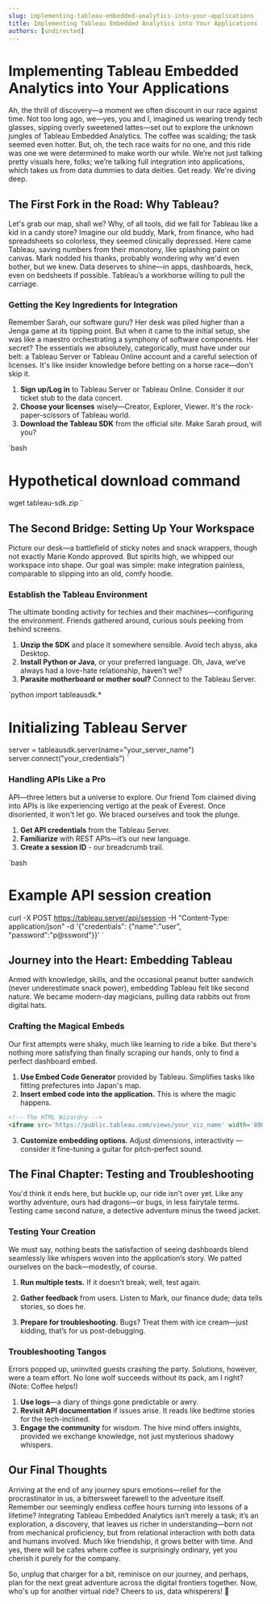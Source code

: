 ```yaml
---
slug: implementing-tableau-embedded-analytics-into-your-applications
title: Implementing Tableau Embedded Analytics into Your Applications
authors: [undirected]
---
```



# Implementing Tableau Embedded Analytics into Your Applications

Ah, the thrill of discovery—a moment we often discount in our race against time. Not too long ago, we—yes, you and I, imagined us wearing trendy tech glasses, sipping overly sweetened lattes—set out to explore the unknown jungles of Tableau Embedded Analytics. The coffee was scalding; the task seemed even hotter. But, oh, the tech race waits for no one, and this ride was one we were determined to make worth our while. We’re not just talking pretty visuals here, folks; we’re talking full integration into applications, which takes us from data dummies to data deities. Get ready. We're diving deep. 

## The First Fork in the Road: Why Tableau?

Let's grab our map, shall we? Why, of all tools, did we fall for Tableau like a kid in a candy store? Imagine our old buddy, Mark, from finance, who had spreadsheets so colorless, they seemed clinically depressed. Here came Tableau, saving numbers from their monotony, like splashing paint on canvas. Mark nodded his thanks, probably wondering why we'd even bother, but we knew. Data deserves to shine—in apps, dashboards, heck, even on bedsheets if possible. Tableau’s a workhorse willing to pull the carriage.

### Getting the Key Ingredients for Integration

Remember Sarah, our software guru? Her desk was piled higher than a Jenga game at its tipping point. But when it came to the initial setup, she was like a maestro orchestrating a symphony of software components. Her secret? The essentials we absolutely, categorically, must have under our belt: a Tableau Server or Tableau Online account and a careful selection of licenses. It's like insider knowledge before betting on a horse race—don't skip it.

1. **Sign up/Log in** to Tableau Server or Tableau Online. Consider it our ticket stub to the data concert.
2. **Choose your licenses** wisely—Creator, Explorer, Viewer. It's the rock-paper-scissors of Tableau world.
3. **Download the Tableau SDK** from the official site. Make Sarah proud, will you?

`bash
# Hypothetical download command
wget tableau-sdk.zip
`

## The Second Bridge: Setting Up Your Workspace

Picture our desk—a battlefield of sticky notes and snack wrappers, though not exactly Marie Kondo approved. But spirits high, we whipped our workspace into shape. Our goal was simple: make integration painless, comparable to slipping into an old, comfy hoodie. 

### Establish the Tableau Environment

The ultimate bonding activity for techies and their machines—configuring the environment. Friends gathered around, curious souls peeking from behind screens.

1. **Unzip the SDK** and place it somewhere sensible. Avoid tech abyss, aka Desktop.
2. **Install Python or Java**, or your preferred language. Oh, Java, we've always had a love-hate relationship, haven't we?
3. **Parasite motherboard or mother soul?** Connect to the Tableau Server.

`python
import tableausdk.*

# Initializing Tableau Server
server = tableausdk.server(name="your_server_name")
server.connect("your_credentials")
`

### Handling APIs Like a Pro

API—three letters but a universe to explore. Our friend Tom claimed diving into APIs is like experiencing vertigo at the peak of Everest. Once disoriented, it won't let go. We braced ourselves and took the plunge. 

1. **Get API credentials** from the Tableau Server.
2. **Familiarize** with REST APIs—it’s our new language.
3. **Create a session ID** - our breadcrumb trail.

`bash
# Example API session creation
curl -X POST https://tableau.server/api/session -H "Content-Type: application/json" -d '{"credentials": {"name":"user", "password":"p@ssword"}}'
`

## Journey into the Heart: Embedding Tableau

Armed with knowledge, skills, and the occasional peanut butter sandwich (never underestimate snack power), embedding Tableau felt like second nature. We became modern-day magicians, pulling data rabbits out from digital hats.

### Crafting the Magical Embeds

Our first attempts were shaky, much like learning to ride a bike. But there's nothing more satisfying than finally scraping our hands, only to find a perfect dashboard embed.

1. **Use Embed Code Generator** provided by Tableau. Simplifies tasks like fitting prefectures into Japan's map. 
2. **Insert embed code into the application.** This is where the magic happens.

```html
<!-- The HTML Wizardry -->
<iframe src='https://public.tableau.com/views/your_viz_name' width='800' height='600'></iframe>
```

3. **Customize embedding options**. Adjust dimensions, interactivity — consider it fine-tuning a guitar for pitch-perfect sound.

## The Final Chapter: Testing and Troubleshooting

You'd think it ends here, but buckle up, our ride isn't over yet. Like any worthy adventure, ours had dragons—or bugs, in less fairytale terms. Testing came second nature, a detective adventure minus the tweed jacket. 

### Testing Your Creation

We must say, nothing beats the satisfaction of seeing dashboards blend seamlessly like whispers woven into the application’s story. We patted ourselves on the back—modestly, of course.

1. **Run multiple tests.** If it doesn't break, well, test again.
2. **Gather feedback** from users. Listen to Mark, our finance dude; data tells stories, so does he.

3. **Prepare for troubleshooting.** Bugs? Treat them with ice cream—just kidding, that’s for us post-debugging.

### Troubleshooting Tangos

Errors popped up, uninvited guests crashing the party. Solutions, however, were a team effort. No lone wolf succeeds without its pack, am I right? (Note: Coffee helps!)

1. **Use logs**—a diary of things gone predictable or awry.
2. **Revisit API documentation** if issues arise. It reads like bedtime stories for the tech-inclined.
3. **Engage the community** for wisdom. The hive mind offers insights, provided we exchange knowledge, not just mysterious shadowy whispers.

## Our Final Thoughts

Arriving at the end of any journey spurs emotions—relief for the procrastinator in us, a bittersweet farewell to the adventure itself. Remember our seemingly endless coffee hours turning into lessons of a lifetime? Integrating Tableau Embedded Analytics isn’t merely a task; it’s an exploration, a discovery, that leaves us richer in understanding—born not from mechanical proficiency, but from relational interaction with both data and humans involved. Much like friendship, it grows better with time. And yes, there will be cafes where coffee is surprisingly ordinary, yet you cherish it purely for the company.

So, unplug that charger for a bit, reminisce on our journey, and perhaps, plan for the next great adventure across the digital frontiers together. Now, who's up for another virtual ride? Cheers to us, data whisperers! 🥂
